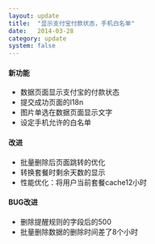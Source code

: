 ```yaml
---
layout: update
title:  "显示支付宝付款状态，手机白名单"
date:   2014-03-28
category: update
system: false
---
```


#### 新功能
* 数据页面显示支付宝的付款状态 
* 提交成功页面的I18n 
* 图片单选在数据页面显示文字 
* 设定手机允许的白名单

#### 改进
* 批量删除后页面跳转的优化 
* 转换套餐时剩余天数的显示 
* 性能优化：将用户当前套餐cache12小时

 
#### BUG改进
* 删除提醒规则的字段后的500 
* 批量删除数据的删除时间差了8个小时